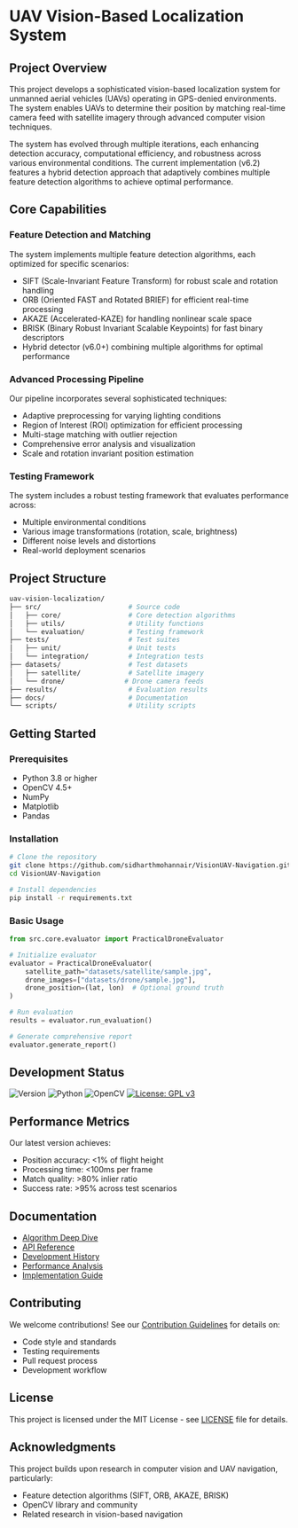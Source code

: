# UAV Vision-Based Localization System

## Project Overview
This project develops a sophisticated vision-based localization system for unmanned aerial vehicles (UAVs) operating in GPS-denied environments. The system enables UAVs to determine their position by matching real-time camera feed with satellite imagery through advanced computer vision techniques.

The system has evolved through multiple iterations, each enhancing detection accuracy, computational efficiency, and robustness across various environmental conditions. The current implementation (v6.2) features a hybrid detection approach that adaptively combines multiple feature detection algorithms to achieve optimal performance.

## Core Capabilities

### Feature Detection and Matching
The system implements multiple feature detection algorithms, each optimized for specific scenarios:
- SIFT (Scale-Invariant Feature Transform) for robust scale and rotation handling
- ORB (Oriented FAST and Rotated BRIEF) for efficient real-time processing
- AKAZE (Accelerated-KAZE) for handling nonlinear scale space
- BRISK (Binary Robust Invariant Scalable Keypoints) for fast binary descriptors
- Hybrid detector (v6.0+) combining multiple algorithms for optimal performance

### Advanced Processing Pipeline
Our pipeline incorporates several sophisticated techniques:
- Adaptive preprocessing for varying lighting conditions
- Region of Interest (ROI) optimization for efficient processing
- Multi-stage matching with outlier rejection
- Comprehensive error analysis and visualization
- Scale and rotation invariant position estimation

### Testing Framework
The system includes a robust testing framework that evaluates performance across:
- Multiple environmental conditions
- Various image transformations (rotation, scale, brightness)
- Different noise levels and distortions
- Real-world deployment scenarios

## Project Structure
```bash
uav-vision-localization/
├── src/                      # Source code
│   ├── core/                 # Core detection algorithms
│   ├── utils/                # Utility functions
│   └── evaluation/           # Testing framework
├── tests/                    # Test suites
│   ├── unit/                 # Unit tests
│   └── integration/          # Integration tests
├── datasets/                 # Test datasets
│   ├── satellite/            # Satellite imagery
│   └── drone/               # Drone camera feeds
├── results/                  # Evaluation results
├── docs/                     # Documentation
└── scripts/                  # Utility scripts
```

## Getting Started

### Prerequisites
- Python 3.8 or higher
- OpenCV 4.5+
- NumPy
- Matplotlib
- Pandas

### Installation
```bash
# Clone the repository
git clone https://github.com/sidharthmohannair/VisionUAV-Navigation.git
cd VisionUAV-Navigation

# Install dependencies
pip install -r requirements.txt
```

### Basic Usage
```python
from src.core.evaluator import PracticalDroneEvaluator

# Initialize evaluator
evaluator = PracticalDroneEvaluator(
    satellite_path="datasets/satellite/sample.jpg",
    drone_images=["datasets/drone/sample.jpg"],
    drone_position=(lat, lon)  # Optional ground truth
)

# Run evaluation
results = evaluator.run_evaluation()

# Generate comprehensive report
evaluator.generate_report()
```

## Development Status
![Version](https://img.shields.io/badge/version-6.2.0-blue.svg)
![Python](https://img.shields.io/badge/python-3.8%2B-blue)
![OpenCV](https://img.shields.io/badge/opencv-4.5%2B-green)
[![License: GPL v3](https://img.shields.io/badge/License-GPLv3-blue.svg)](https://www.gnu.org/licenses/gpl-3.0)

## Performance Metrics
Our latest version achieves:
- Position accuracy: <1% of flight height
- Processing time: <100ms per frame
- Match quality: >80% inlier ratio
- Success rate: >95% across test scenarios

## Documentation
- [Algorithm Deep Dive](docs/algorithms/)
- [API Reference](docs/api/)
- [Development History](docs/history.md)
- [Performance Analysis](docs/benchmarks.md)
- [Implementation Guide](docs/implementation.md)

## Contributing
We welcome contributions! See our [Contribution Guidelines](CONTRIBUTING.md) for details on:
- Code style and standards
- Testing requirements
- Pull request process
- Development workflow

## License
This project is licensed under the MIT License - see [LICENSE](LICENSE) file for details.

## Acknowledgments
This project builds upon research in computer vision and UAV navigation, particularly:
- Feature detection algorithms (SIFT, ORB, AKAZE, BRISK)
- OpenCV library and community
- Related research in vision-based navigation